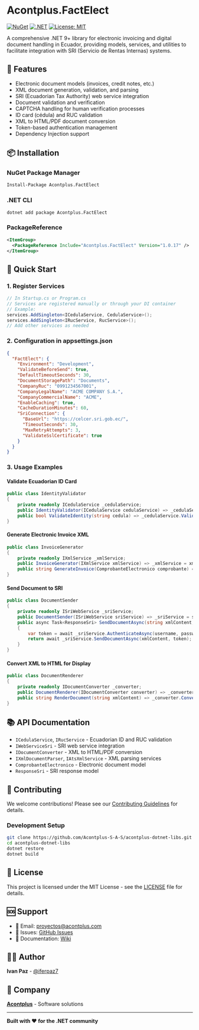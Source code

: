 # Acontplus.FactElect

[![NuGet](https://img.shields.io/nuget/v/Acontplus.FactElect.svg)](https://www.nuget.org/packages/Acontplus.FactElect)
[![.NET](https://img.shields.io/badge/.NET-9.0-blue.svg)](https://dotnet.microsoft.com/download/dotnet/9.0)
[![License: MIT](https://img.shields.io/badge/License-MIT-yellow.svg)](https://opensource.org/licenses/MIT)

A comprehensive .NET 9+ library for electronic invoicing and digital document handling in Ecuador, providing models, services, and utilities to facilitate integration with SRI (Servicio de Rentas Internas) systems.

## 🚀 Features

- Electronic document models (invoices, credit notes, etc.)
- XML document generation, validation, and parsing
- SRI (Ecuadorian Tax Authority) web service integration
- Document validation and verification
- CAPTCHA handling for human verification processes
- ID card (cédula) and RUC validation
- XML to HTML/PDF document conversion
- Token-based authentication management
- Dependency Injection support

## 📦 Installation

### NuGet Package Manager
```bash
Install-Package Acontplus.FactElect
```

### .NET CLI
```bash
dotnet add package Acontplus.FactElect
```

### PackageReference
```xml
<ItemGroup>
  <PackageReference Include="Acontplus.FactElect" Version="1.0.17" />
</ItemGroup>
```

## 🎯 Quick Start

### 1. Register Services
```csharp
// In Startup.cs or Program.cs
// Services are registered manually or through your DI container
// Example:
services.AddSingleton<ICedulaService, CedulaService>();
services.AddSingleton<IRucService, RucService>();
// Add other services as needed
```

### 2. Configuration in appsettings.json
```json
{
  "FactElect": {
    "Environment": "Development",
    "ValidateBeforeSend": true,
    "DefaultTimeoutSeconds": 30,
    "DocumentStoragePath": "Documents",
    "CompanyRuc": "0991234567001",
    "CompanyLegalName": "ACME COMPANY S.A.",
    "CompanyCommercialName": "ACME",
    "EnableCaching": true,
    "CacheDurationMinutes": 60,
    "SriConnection": {
      "BaseUrl": "https://celcer.sri.gob.ec/",
      "TimeoutSeconds": 30,
      "MaxRetryAttempts": 3,
      "ValidateSslCertificate": true
    }
  }
}
```

### 3. Usage Examples

#### Validate Ecuadorian ID Card
```csharp
public class IdentityValidator
{
    private readonly ICedulaService _cedulaService;
    public IdentityValidator(ICedulaService cedulaService) => _cedulaService = cedulaService;
    public bool ValidateIdentity(string cedula) => _cedulaService.ValidateCedula(cedula);
}
```

#### Generate Electronic Invoice XML
```csharp
public class InvoiceGenerator
{
    private readonly IXmlService _xmlService;
    public InvoiceGenerator(IXmlService xmlService) => _xmlService = xmlService;
    public string GenerateInvoice(ComprobanteElectronico comprobante) => _xmlService.GenerateInvoiceXml(comprobante);
}
```

#### Send Document to SRI
```csharp
public class DocumentSender
{
    private readonly ISriWebService _sriService;
    public DocumentSender(ISriWebService sriService) => _sriService = sriService;
    public async Task<ResponseSri> SendDocumentAsync(string xmlContent, string username, string password)
    {
        var token = await _sriService.AuthenticateAsync(username, password);
        return await _sriService.SendDocumentAsync(xmlContent, token);
    }
}
```

#### Convert XML to HTML for Display
```csharp
public class DocumentRenderer
{
    private readonly IDocumentConverter _converter;
    public DocumentRenderer(IDocumentConverter converter) => _converter = converter;
    public string RenderDocument(string xmlContent) => _converter.ConvertToHtml(xmlContent);
}
```

## 📚 API Documentation

- `ICedulaService`, `IRucService` - Ecuadorian ID and RUC validation
- `IWebServiceSri` - SRI web service integration
- `IDocumentConverter` - XML to HTML/PDF conversion
- `IXmlDocumentParser`, `IAtsXmlService` - XML parsing services
- `ComprobanteElectronico` - Electronic document model
- `ResponseSri` - SRI response model

## 🤝 Contributing

We welcome contributions! Please see our [Contributing Guidelines](CONTRIBUTING.md) for details.

### Development Setup
```bash
git clone https://github.com/Acontplus-S-A-S/acontplus-dotnet-libs.git
cd acontplus-dotnet-libs
dotnet restore
dotnet build
```

## 📄 License

This project is licensed under the MIT License - see the [LICENSE](LICENSE) file for details.

## 🆘 Support

- 📧 Email: proyectos@acontplus.com
- 🐛 Issues: [GitHub Issues](https://github.com/Acontplus-S-A-S/acontplus-dotnet-libs/issues)
- 📖 Documentation: [Wiki](https://github.com/Acontplus-S-A-S/acontplus-dotnet-libs/wiki)

## 👨‍💻 Author

**Ivan Paz** - [@iferpaz7](https://linktr.ee/iferpaz7)

## 🏢 Company

**[Acontplus](https://www.acontplus.com)** - Software solutions

---

**Built with ❤️ for the .NET community**

